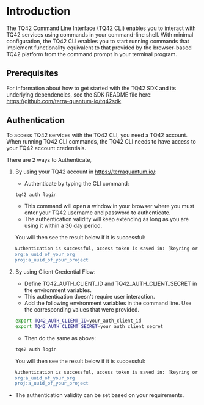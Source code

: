 # Introduction

The TQ42 Command Line Interface (TQ42 CLI) enables you to interact with TQ42 services using commands in your command-line shell. With minimal configuration, the TQ42 CLI enables you to start running commands that implement functionality equivalent to that provided by the browser-based TQ42 platform from the command prompt in your terminal program.

## Prerequisites

For information about how to get started with the TQ42 SDK and its underlying dependencies, see the SDK README file here:  
https://github.com/terra-quantum-io/tq42sdk

## Authentication

To access TQ42 services with the TQ42 CLI, you need a TQ42 account. When running TQ42 CLI commands, the TQ42 CLI needs to have access to your TQ42 account credentials.

There are 2 ways to Authenticate, 
1. By using your TQ42 account in https://terraquantum.io/: 
    - Authenticate by typing the CLI command:

    ```bash
    tq42 auth login
    ```
   
    - This command will open a window in your browser where you must enter your TQ42 username and password to authenticate.
    - The authentication validity will keep extending as long as you are using it within a 30 day period.
   

   You will then see the result below if it is successful:
```bash
   Authentication is successful, access token is saved in: [keyring or filepath(when system keyring isn't available)].
   org:a_uuid_of_your_org
   proj:a_uuid_of_your_project
```


2. By using Client Credential Flow: 
    - Define TQ42_AUTH_CLIENT_ID and TQ42_AUTH_CLIENT_SECRET in the environment variables.
    - This authentication doesn't require user interaction. 
    - Add the following environment variables in the command line. Use the corresponding values that were provided.
   
    ```bash
   export TQ42_AUTH_CLIENT_ID=your_auth_client_id
   export TQ42_AUTH_CLIENT_SECRET=your_auth_client_secret
    ```

      - Then do the same as above:

    ```bash
    tq42 auth login
    ```
   
   You will then see the result below if it is successful:

```bash
   Authentication is successful, access token is saved in: [keyring or filepath(when system keyring isn't available)].
   org:a_uuid_of_your_org
   proj:a_uuid_of_your_project
```

   - The authentication validity can be set based on your requirements.